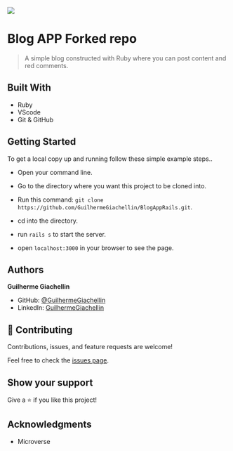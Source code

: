 ![](https://img.shields.io/badge/Microverse-blueviolet)

# Blog APP Forked repo

> A simple blog constructed with Ruby where you can post content and red comments.

## Built With

- Ruby
- VScode
- Git & GitHub

## Getting Started

To get a local copy up and running follow these simple example steps..

- Open your command line.

- Go to the directory where you want this project to be cloned into.

- Run this command:
  `git clone https://github.com/GuilhermeGiachellin/BlogAppRails.git`.

- cd into the directory.

- run `rails s` to start the server.

- open `localhost:3000` in your browser to see the page.

## Authors

 **Guilherme Giachellin**

- GitHub: [@GuilhermeGiachellin](https://github.com/GuilhermeGiachellin)
- LinkedIn: [GuilhermeGiachellin](https://www.linkedin.com/in/guilherme-giachellin-2599771b9/)

## 🤝 Contributing

Contributions, issues, and feature requests are welcome!

Feel free to check the [issues page](../../issues/).

## Show your support

Give a ⭐️ if you like this project!

## Acknowledgments

- Microverse

